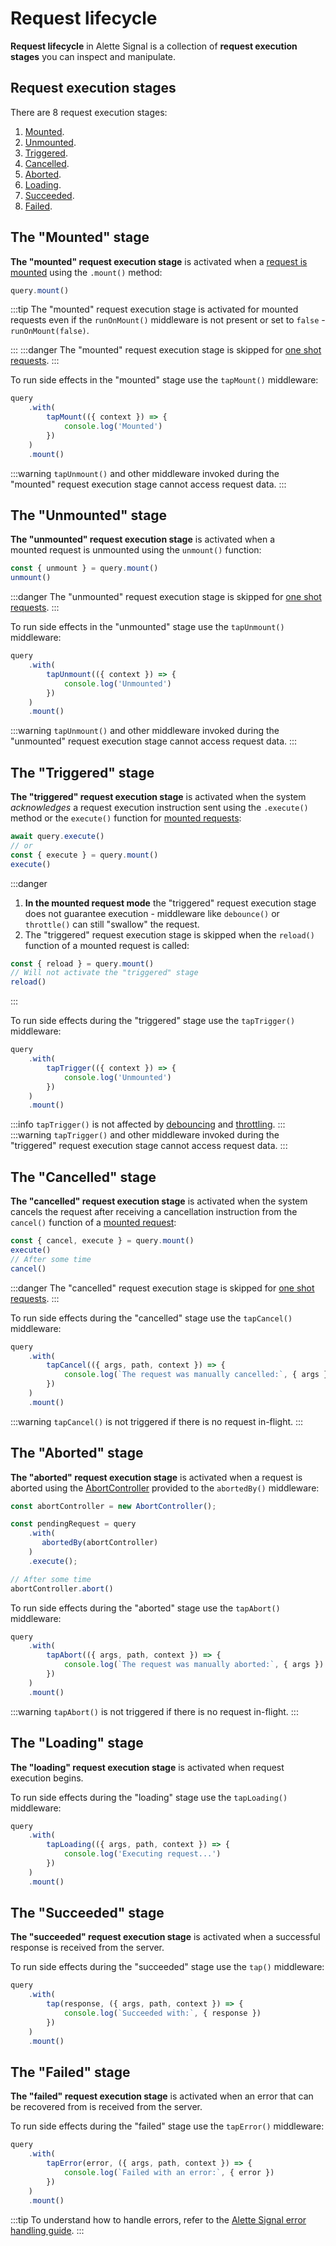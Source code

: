 # Request lifecycle
**Request lifecycle** in Alette Signal is a collection of **request execution stages** you 
can inspect and manipulate. 

## Request execution stages
There are 8 request execution stages:
1. [Mounted](#mounted-request-execution-stage).
2. [Unmounted](#the-unmounted-stage).
3. [Triggered](#the-triggered-stage).
4. [Cancelled](#the-cancelled-stage).
5. [Aborted](#the-aborted-stage).
6. [Loading](#the-loading-stage).
7. [Succeeded](#the-succeeded-stage).
8. [Failed](#the-failed-stage).

## The "Mounted" stage
**The "mounted" request execution stage** is activated
when a [request is mounted](../getting-started/request-modes#mounted-request-mode) 
using the `.mount()` method:
```ts
query.mount()
```
:::tip
The "mounted" request execution stage is activated for
mounted requests even if the `runOnMount()` middleware is not present or 
set to `false` - `runOnMount(false)`.

:::
:::danger
The "mounted" request execution stage is skipped for
[one shot requests](../getting-started/request-modes.md#one-shot-request-mode).
:::

To run side effects in the "mounted" stage use the `tapMount()`
middleware:
```ts
query
    .with(
        tapMount(({ context }) => {
            console.log('Mounted')
        })
    )
    .mount()
```

:::warning
`tapUnmount()` and other middleware invoked during the "mounted" request execution stage 
cannot access request data.
:::

## The "Unmounted" stage
**The "unmounted" request execution stage** is activated when a  
mounted request is unmounted using the `unmount()` function:
```ts
const { unmount } = query.mount()
unmount()
```

:::danger
The "unmounted" request execution stage is skipped for
[one shot requests](../getting-started/request-modes.md#one-shot-request-mode).
:::

To run side effects in the "unmounted" stage use the `tapUnmount()`
middleware:
```ts
query
    .with(
        tapUnmount(({ context }) => {
            console.log('Unmounted')
        })
    )
    .mount()
```

:::warning
`tapUnmount()` and other middleware invoked during the "unmounted" request execution stage
cannot access request data.
:::

## The "Triggered" stage
**The "triggered" request execution stage** is activated when the system
_acknowledges_ a request execution instruction sent using the `.execute()` method or the `execute()` function
for [mounted requests](../getting-started/request-modes#mounted-request-mode):
```ts
await query.execute()
// or
const { execute } = query.mount()
execute()
```

:::danger
1. **In the mounted request mode** the "triggered" request execution stage does not guarantee execution -
middleware like `debounce()` or `throttle()` can still "swallow" the request.
2. The "triggered" request execution stage is skipped when the `reload()`
   function of a mounted request is called:
```ts
const { reload } = query.mount()
// Will not activate the "triggered" stage
reload()
```
:::

To run side effects during the "triggered" stage use the `tapTrigger()`
middleware:
```ts
query
    .with(
        tapTrigger(({ context }) => {
            console.log('Unmounted')
        })
    )
    .mount()
```

:::info
`tapTrigger()` is not affected by [debouncing](../behaviour-control/request-debouncing.md)
and
[throttling](../behaviour-control/request-throttling.md).
:::
:::warning
`tapTrigger()` and other middleware invoked during the "triggered" request execution stage
cannot access request data.
:::

## The "Cancelled" stage
**The "cancelled" request execution stage** is activated when the system
cancels the request after receiving a cancellation instruction
from the `cancel()` function of a [mounted request](../getting-started/request-modes#mounted-request-mode):
```ts
const { cancel, execute } = query.mount()
execute()
// After some time
cancel()
```

:::danger
The "cancelled" request execution stage is skipped for
[one shot requests](../getting-started/request-modes.md#one-shot-request-mode).
:::

To run side effects during the "cancelled" stage use the `tapCancel()`
middleware:
```ts
query
    .with(
        tapCancel(({ args, path, context }) => {
            console.log(`The request was manually cancelled:`, { args })
        })
    )
    .mount()
```
:::warning
`tapCancel()` is not triggered if there is no request in-flight.
:::

## The "Aborted" stage
**The "aborted" request execution stage** is activated when a request
is aborted using the 
[AbortController](https://developer.mozilla.org/en-US/docs/Web/API/AbortController)
provided to the `abortedBy()` middleware:
```ts
const abortController = new AbortController();

const pendingRequest = query
    .with(
       abortedBy(abortController)
    )    
    .execute();

// After some time
abortController.abort()
```

To run side effects during the "aborted" stage use the `tapAbort()`
middleware:
```ts
query
    .with(
        tapAbort(({ args, path, context }) => {
            console.log(`The request was manually aborted:`, { args })
        })
    )
    .mount()
```
:::warning
`tapAbort()` is not triggered if there is no request in-flight.
:::

## The "Loading" stage
**The "loading" request execution stage** is activated when
request execution begins.

To run side effects during the "loading" stage use the `tapLoading()`
middleware:
```ts
query
    .with(
        tapLoading(({ args, path, context }) => {
            console.log('Executing request...')
        })
    )
    .mount()
```

## The "Succeeded" stage
**The "succeeded" request execution stage** is activated when 
a successful response is received from the server.

To run side effects during the "succeeded" stage use the `tap()`
middleware:
```ts
query
    .with(
        tap(response, ({ args, path, context }) => {
            console.log(`Succeeded with:`, { response })
        })
    )
    .mount()
```

## The "Failed" stage
**The "failed" request execution stage** is activated when an error that can be recovered
from is received from the server.

To run side effects during the "failed" stage use the `tapError()`
middleware:
```ts
query
    .with(
        tapError(error, ({ args, path, context }) => {
            console.log(`Failed with an error:`, { error })
        })
    )
    .mount()
```
:::tip
To understand how to handle errors, refer to the
[Alette Signal error handling guide](../error-system/error-handling.md).
:::